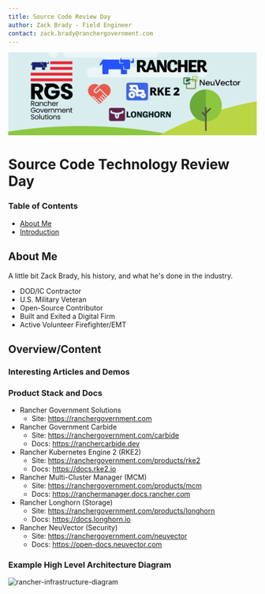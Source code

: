 ```yaml
---
title: Source Code Review Day
author: Zack Brady - Field Engineer
contact: zack.brady@ranchergovernment.com
---
```


![rancher-stack-banner](images/rgs-rancher-stack-banner.png)

# Source Code Technology Review Day

### Table of Contents
* [About Me](#about-me)
* [Introduction](#introduction)


## About Me

A little bit Zack Brady, his history, and what he's done in the industry.
- DOD/IC Contractor
- U.S. Military Veteran
- Open-Source Contributor
- Built and Exited a Digital Firm
- Active Volunteer Firefighter/EMT

## Overview/Content

### Interesting Articles and Demos


### Product Stack and Docs
* Rancher Government Solutions
  * Site: https://ranchergovernment.com
* Rancher Government Carbide
  * Site: https://ranchergovernment.com/carbide
  * Docs: https://ranchercarbide.dev
* Rancher Kubernetes Engine 2 (RKE2)
  * Site: https://ranchergovernment.com/products/rke2
  * Docs: https://docs.rke2.io
* Rancher Multi-Cluster Manager (MCM)
  * Site: https://ranchergovernment.com/products/mcm
  * Docs: https://ranchermanager.docs.rancher.com
* Rancher Longhorn (Storage)
  * Site: https://ranchergovernment.com/products/longhorn
  * Docs: https://docs.longhorn.io
* Rancher NeuVector (Security)
  * Site: https://ranchergovernment.com/neuvector
  * Docs: https://open-docs.neuvector.com

### Example High Level Architecture Diagram
![rancher-infrastructure-diagram](images/rgs-cloud-datacenter-edge-diagram.png)